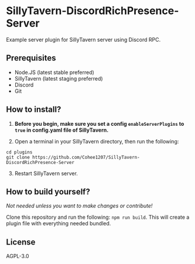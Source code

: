 # SillyTavern-DiscordRichPresence-Server
Example server plugin for SillyTavern server using Discord RPC.

## Prerequisites

* Node.JS (latest stable preferred)
* SillyTavern (latest staging preferred)
* Discord
* Git

## How to install?

1. **Before you begin, make sure you set a config `enableServerPlugins` to `true` in config.yaml file of SillyTavern.**

2. Open a terminal in your SillyTavern directory, then run the following:

```
cd plugins
git clone https://github.com/Cohee1207/SillyTavern-DiscordRichPresence-Server
```

3. Restart SillyTavern server.

## How to build yourself?

*Not needed unless you want to make changes or contribute!*

Clone this repository and run the following: `npm run build`. This will create a plugin file with everything needed bundled.

## License

AGPL-3.0
